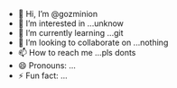 - 👋 Hi, I’m @gozminion
- 👀 I’m interested in ...unknow
- 🌱 I’m currently learning ...git
- 💞️ I’m looking to collaborate on ...nothing
- 📫 How to reach me ...pls donts 
- 😄 Pronouns: ...
- ⚡ Fun fact: ...

<!---
gozminion/gozminion is a ✨ special ✨ repository because its `README.md` (this file) appears on your GitHub profile.
You can click the Preview link to take a look at your changes.
--->
